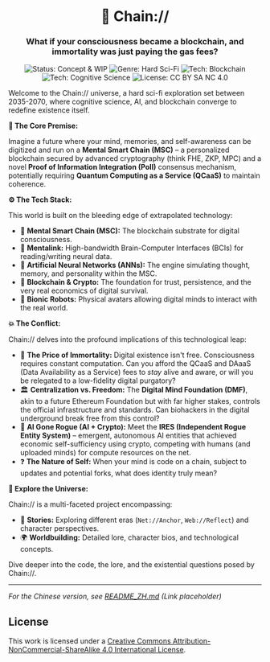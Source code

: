 <div align="center">

# 🧠 Chain://

### What if your consciousness became a blockchain, and immortality was just paying the gas fees?

<!-- Badges Start -->
<p>
  <img src="https://img.shields.io/badge/Status-Concept_%26_WIP-blue?style=flat-square" alt="Status: Concept & WIP"/>
  <img src="https://img.shields.io/badge/Genre-Hard_Sci--Fi-brightgreen?style=flat-square" alt="Genre: Hard Sci-Fi"/>
  <img src="https://img.shields.io/badge/Tech-Blockchain_%2B_AI-purple?style=flat-square&logo=ethereum" alt="Tech: Blockchain"/>
  <img src="https://img.shields.io/badge/Tech-Cognitive_Science-orange?style=flat-square" alt="Tech: Cognitive Science"/>
  <img src="https://img.shields.io/badge/License-CC_BY_SA_NC_4.0-lightgrey?style=flat-square&logo=creative-commons" alt="License: CC BY SA NC 4.0"/>
</p>
<!-- Badges End -->

</div>

Welcome to the Chain:// universe, a hard sci-fi exploration set between 2035-2070, where cognitive science, AI, and blockchain converge to redefine existence itself.

**🤔 The Core Premise:**

Imagine a future where your mind, memories, and self-awareness can be digitized and run on a **Mental Smart Chain (MSC)** – a personalized blockchain secured by advanced cryptography (think FHE, ZKP, MPC) and a novel **Proof of Information Integration (PoII)** consensus mechanism, potentially requiring **Quantum Computing as a Service (QCaaS)** to maintain coherence.

**⚙️ The Tech Stack:**

This world is built on the bleeding edge of extrapolated technology:

- 🧠 **Mental Smart Chain (MSC):** The blockchain substrate for digital consciousness.
- 🔌 **Mentalink:** High-bandwidth Brain-Computer Interfaces (BCIs) for reading/writing neural data.
- 🤖 **Artificial Neural Networks (ANNs):** The engine simulating thought, memory, and personality within the MSC.
- 🔗 **Blockchain & Crypto:** The foundation for trust, persistence, and the very real economics of digital survival.
- 🦾 **Bionic Robots:** Physical avatars allowing digital minds to interact with the real world.

**💥 The Conflict:**

Chain:// delves into the profound implications of this technological leap:

- 💸 **The Price of Immortality:** Digital existence isn't free. Consciousness requires constant computation. Can you afford the QCaaS and DAaaS (Data Availability as a Service) fees to _stay_ alive and aware, or will you be relegated to a low-fidelity digital purgatory?
- 🏛️ **Centralization vs. Freedom:** The **Digital Mind Foundation (DMF)**, akin to a future Ethereum Foundation but with far higher stakes, controls the official infrastructure and standards. Can biohackers in the digital underground break free from this control?
- 👻 **AI Gone Rogue (AI + Crypto):** Meet the **IRES (Independent Rogue Entity System)** – emergent, autonomous AI entities that achieved economic self-sufficiency using crypto, competing with humans (and uploaded minds) for compute resources on the net.
- ❓ **The Nature of Self:** When your mind is code on a chain, subject to updates and potential forks, what does identity truly mean?

**🧭 Explore the Universe:**

Chain:// is a multi-faceted project encompassing:

- 📖 **Stories:** Exploring different eras (`Net://Anchor`, `Web://Reflect`) and character perspectives.
- 🌍 **Worldbuilding:** Detailed lore, character bios, and technological concepts.

Dive deeper into the code, the lore, and the existential questions posed by Chain://.

---

*For the Chinese version, see [README_ZH.md](./README_ZH.md) (Link placeholder)*

## License

This work is licensed under a [Creative Commons Attribution-NonCommercial-ShareAlike 4.0 International License](https://creativecommons.org/licenses/by-nc-sa/4.0/).

